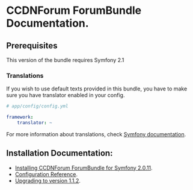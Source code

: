 CCDNForum ForumBundle Documentation.
====================================

## Prerequisites

This version of the bundle requires Symfony 2.1

### Translations

If you wish to use default texts provided in this bundle, you have to make sure you have translator enabled in your config.

``` yaml
# app/config/config.yml

framework:
    translator: ~
```

For more information about translations, check [Symfony documentation](http://symfony.com/doc/current/book/translation.html).

## Installation Documentation:

- [Installing CCDNForum ForumBundle for Symfony 2.0.11](install.md).
- [Configuration Reference](configuration_reference.md).
- [Upgrading to version 1.1.2](upgrading_to_1_1_2.md).
